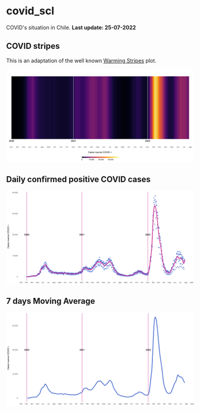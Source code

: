 # covid_scl

COVID's situation in Chile. **Last update: 25-07-2022**

## COVID stripes

This is an adaptation of the well known [Warming Stripes](https://en.wikipedia.org/wiki/Warming_stripes) plot.

![](plots/covid_stripes.png)

## Daily confirmed positive COVID cases

![](plots/covid_spline.png)

## 7 days Moving Average

![](plots/moving_average_7d.png)
